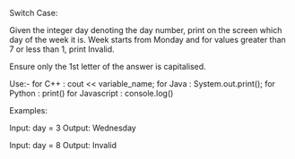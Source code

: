 Switch Case:

Given the integer day denoting the day number, print on the screen which day of the week it is. Week starts from Monday and for values greater than 7 or less than 1, print Invalid.

Ensure only the 1st letter of the answer is capitalised.


Use:-
for C++ : cout << variable_name;
for Java : System.out.print();
for Python : print()
for Javascript : console.log()


Examples:

Input: day = 3
Output: Wednesday

Input: day = 8
Output: Invalid
